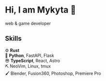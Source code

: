 Hi, I am Mykyta :wave:
=========================
web & game developer

Skills
-----
:gear:           **Rust**  
:snake:          **Python**, FastAPI, Flask  
:sunglasses:     **TypeScript**, React, Astro  
:pick:           NeoVim, Linux, tmux  
:paintbrush:     Blender, Fusion360, Photoshop, Premiere Pro  
